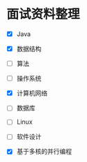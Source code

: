 # 面试资料整理

- [x] Java
- [x] 数据结构
- [ ] 算法
- [ ] 操作系统
- [x] 计算机网络
- [ ] 数据库
- [ ] Linux
- [ ] 软件设计
- [x] 基于多核的并行编程

